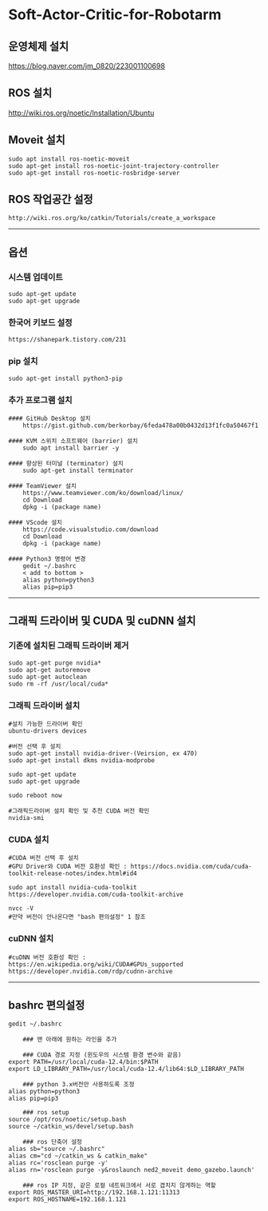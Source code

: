 # Soft-Actor-Critic-for-Robotarm

## 운영체제 설치
https://blog.naver.com/jm_0820/223001100698

## ROS 설치
http://wiki.ros.org/noetic/Installation/Ubuntu

## Moveit 설치
    sudo apt install ros-noetic-moveit
    sudo apt-get install ros-noetic-joint-trajectory-controller
    sudo apt-get install ros-noetic-rosbridge-server

## ROS 작업공간 설정
    http://wiki.ros.org/ko/catkin/Tutorials/create_a_workspace

---------------------------------------------------------

## 옵션

### 시스템 업데이트
    sudo apt-get update
    sudo apt-get upgrade

### 한국어 키보드 설정
    https://shanepark.tistory.com/231

### pip 설치
    sudo apt-get install python3-pip

### 추가 프로그램 설치
    #### GitHub Desktop 설치
        https://gist.github.com/berkorbay/6feda478a00b0432d13f1fc0a50467f1

    #### KVM 스위치 소프트웨어 (barrier) 설치
        sudo apt install barrier -y

    #### 향상된 터미널 (terminator) 설치
        sudo apt-get install terminator

    #### TeamViewer 설치
        https://www.teamviewer.com/ko/download/linux/
        cd Download
        dpkg -i (package name)

    #### VScode 설치
        https://code.visualstudio.com/download
        cd Download
        dpkg -i (package name)

    #### Python3 명령어 변경
        gedit ~/.bashrc
        < add to bottom >
        alias python=python3
        alias pip=pip3

---------------------------------------------------------

## 그래픽 드라이버 및 CUDA 및 cuDNN 설치

### 기존에 설치된 그래픽 드라이버 제거
    sudo apt-get purge nvidia*
    sudo apt-get autoremove
    sudo apt-get autoclean
    sudo rm -rf /usr/local/cuda*

### 그래픽 드라이버 설치
    #설치 가능한 드라이버 확인
    ubuntu-drivers devices
    
    #버전 선택 후 설치
    sudo apt-get install nvidia-driver-(Veirsion, ex 470)
    sudo apt-get install dkms nvidia-modprobe
    
    sudo apt-get update
    sudo apt-get upgrade
    
    sudo reboot now

    #그래픽드라이버 설치 확인 및 추천 CUDA 버전 확인
    nvidia-smi

### CUDA 설치
    #CUDA 버전 선택 후 설치
    #GPU Driver와 CUDA 버전 호환성 확인 : https://docs.nvidia.com/cuda/cuda-toolkit-release-notes/index.html#id4
    
    sudo apt install nvidia-cuda-toolkit
    https://developer.nvidia.com/cuda-toolkit-archive
    
    nvcc -V
    #만약 버전이 안나온다면 "bash 편의설정" 1 참조
    
### cuDNN 설치
    #cuDNN 버전 호환성 확인 : https://en.wikipedia.org/wiki/CUDA#GPUs_supported
    https://developer.nvidia.com/rdp/cudnn-archive
    
---------------------------------------------------------

## bashrc 편의설정
    gedit ~/.bashrc
    
        ### 맨 아래에 원하는 라인을 추가
    
        ### CUDA 경로 지정 (윈도우의 시스템 환경 변수와 같음)
    export PATH=/usr/local/cuda-12.4/bin:$PATH
    export LD_LIBRARY_PATH=/usr/local/cuda-12.4/lib64:$LD_LIBRARY_PATH

        ### python 3.x버전만 사용하도록 조정
    alias python=python3
    alias pip=pip3

        ### ros setup
    source /opt/ros/noetic/setup.bash
    source ~/catkin_ws/devel/setup.bash

        ### ros 단축어 설정
    alias sb="source ~/.bashrc"
    alias cm="cd ~/catkin_ws & catkin_make"
    alias rc='rosclean purge -y'
    alias rn='rosclean purge -y&roslaunch ned2_moveit demo_gazebo.launch'

        ### ros IP 지정, 같은 로컬 네트워크에서 서로 겹치지 않게하는 역할
    export ROS_MASTER_URI=http://192.168.1.121:11313
    export ROS_HOSTNAME=192.168.1.121
